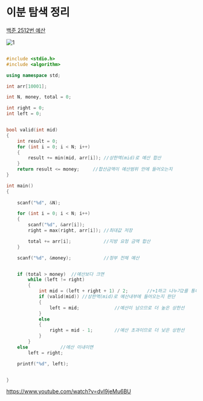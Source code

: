 # 이분 탐색 정리

[백준 2512번 예산](https://www.acmicpc.net/problem/2512)  



![1](https://user-images.githubusercontent.com/35188271/56458448-a9caf800-63c1-11e9-9c36-70ebcff97194.PNG)
```c++

#include <stdio.h>
#include <algorithm>

using namespace std;

int arr[10001];

int N, money, total = 0;

int right = 0;
int left = 0;


bool valid(int mid)
{
	int result = 0;
	for (int i = 0; i < N; i++)
	{
		result += min(mid, arr[i]);	//상한액(mid)로 예산 합산
	}
	return result <= money;		//합산금액이 예산범위 안에 들어오는지
}

int main()
{
	
	scanf("%d", &N);

	for (int i = 0; i < N; i++)
	{
		scanf("%d", &arr[i]);
		right = max(right, arr[i]);	//최대값 저장

		total += arr[i];			//지방 요청 금액 합산
	}

	scanf("%d", &money);			//정부 전체 예산


	if (total > money)	//예산보다 크면
		while (left != right)
		{
			int mid = (left + right + 1) / 2;		//+1하고 나누기2를 통해 중간값을 가짐(0,1일때 무한루프 방지)
			if (valid(mid))	//상한액(mid)로 예산내부에 들어오는지 판단
			{
				left = mid;				//예산이 남으므로 더 높은 상한선
			}
			else
			{
				right = mid - 1;		//예산 초과이므로 더 낮은 상한선
			}
		}
	else			//에산 이내이면
		left = right;

	printf("%d", left);


}
```



https://www.youtube.com/watch?v=dvI9jeMu6BU
